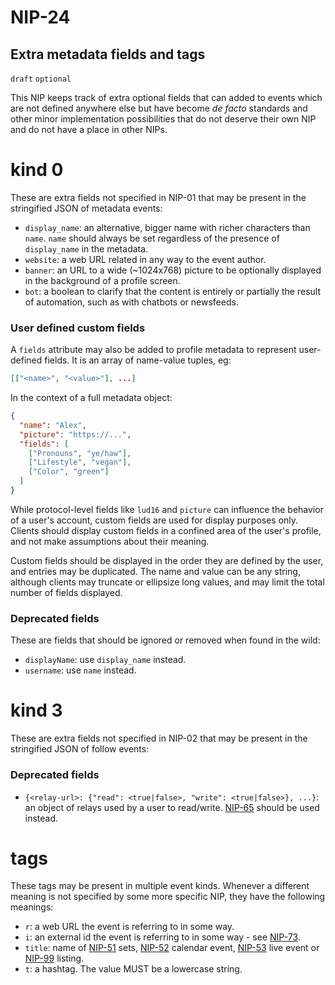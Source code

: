 NIP-24
======

Extra metadata fields and tags
------------------------------

`draft` `optional`

This NIP keeps track of extra optional fields that can added to events which are not defined anywhere else but have become _de facto_ standards and other minor implementation possibilities that do not deserve their own NIP and do not have a place in other NIPs.

kind 0
======

These are extra fields not specified in NIP-01 that may be present in the stringified JSON of metadata events:

  - `display_name`: an alternative, bigger name with richer characters than `name`. `name` should always be set regardless of the presence of `display_name` in the metadata.
  - `website`: a web URL related in any way to the event author.
  - `banner`: an URL to a wide (~1024x768) picture to be optionally displayed in the background of a profile screen.
  - `bot`: a boolean to clarify that the content is entirely or partially the result of automation, such as with chatbots or newsfeeds.

### User defined custom fields

A `fields` attribute may also be added to profile metadata to represent user-defined fields. It is an array of name-value tuples, eg:

```json
[["<name>", "<value>"], ...]
```

In the context of a full metadata object:

```json
{
  "name": "Alex",
  "picture": "https://...",
  "fields": [
    ["Pronouns", "ye/haw"],
    ["Lifestyle", "vegan"],
    ["Color", "green"]
  ]
}
```

While protocol-level fields like `lud16` and `picture` can influence the behavior of a user's account, custom fields are used for display purposes only. Clients should display custom fields in a confined area of the user's profile, and not make assumptions about their meaning.

Custom fields should be displayed in the order they are defined by the user, and entries may be duplicated. The name and value can be any string, although clients may truncate or ellipsize long values, and may limit the total number of fields displayed.

### Deprecated fields

These are fields that should be ignored or removed when found in the wild:

  - `displayName`: use `display_name` instead.
  - `username`: use `name` instead.

kind 3
======

These are extra fields not specified in NIP-02 that may be present in the stringified JSON of follow events:

### Deprecated fields

  - `{<relay-url>: {"read": <true|false>, "write": <true|false>}, ...}`: an object of relays used by a user to read/write. [NIP-65](65.md) should be used instead.

tags
====

These tags may be present in multiple event kinds. Whenever a different meaning is not specified by some more specific NIP, they have the following meanings:

  - `r`: a web URL the event is referring to in some way.
  - `i`: an external id the event is referring to in some way - see [NIP-73](73.md).
  - `title`: name of [NIP-51](51.md) sets, [NIP-52](52.md) calendar event, [NIP-53](53.md) live event or [NIP-99](99.md) listing.
  - `t`: a hashtag. The value MUST be a lowercase string.
